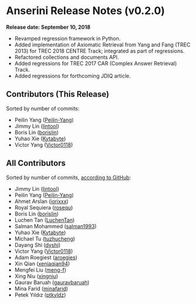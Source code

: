 # Anserini Release Notes (v0.2.0)

**Release date: September 10, 2018**

+ Revamped regression framework in Python.
+ Added implementation of Axiomatic Retrieval from Yang and Fang (TREC 2013) for TREC 2018 CENTRE Track; integrated as part of regressions.
+ Refactored collections and documents API.
+ Added regressions for TREC 2017 CAR (Complex Answer Retrieval) Track.
+ Added regressions for forthcoming JDIQ article.

## Contributors (This Release)

Sorted by number of commits:

+ Peilin Yang ([Peilin-Yang](https://github.com/Peilin-Yang))
+ Jimmy Lin ([lintool](https://github.com/lintool))
+ Boris Lin ([borislin](https://github.com/borislin))
+ Yuhao Xie ([Kytabyte](https://github.com/Kytabyte))
+ Victor Yang ([Victor0118](https://github.com/Victor0118))

## All Contributors

Sorted by number of commits, [according to GitHub](https://github.com/castorini/Anserini/graphs/contributors):

+ Jimmy Lin ([lintool](https://github.com/lintool))
+ Peilin Yang ([Peilin-Yang](https://github.com/Peilin-Yang))
+ Ahmet Arslan ([iorixxx](https://github.com/iorixxx))
+ Royal Sequiera ([rosequ](https://github.com/rosequ))
+ Boris Lin ([borislin](https://github.com/borislin))
+ Luchen Tan ([LuchenTan](https://github.com/LuchenTan))
+ Salman Mohammed ([salman1993](https://github.com/salman1993))
+ Yuhao Xie ([Kytabyte](https://github.com/Kytabyte))
+ Michael Tu ([tuzhucheng](https://github.com/tuzhucheng))
+ Dayang Shi ([dyshi](https://github.com/dyshi))
+ Victor Yang ([Victor0118](https://github.com/Victor0118))
+ Adam Roegiest ([aroegies](https://github.com/aroegies))
+ Xin Qian ([xeniaqian94](https://github.com/xeniaqian94))
+ Mengfei Liu ([meng-f](https://github.com/meng-f))
+ Xing Niu ([xingniu](https://github.com/xingniu))
+ Gaurav Baruah ([gauravbaruah](https://github.com/gauravbaruah))
+ Mina Farid ([minafarid](https://github.com/minafarid))
+ Petek Yıldız ([ptkyldz](https://github.com/ptkyldz))

